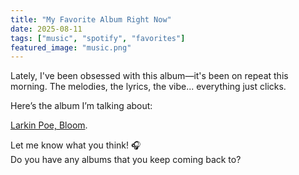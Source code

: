 ```yaml
---
title: "My Favorite Album Right Now"
date: 2025-08-11
tags: ["music", "spotify", "favorites"]
featured_image: "music.png"
---
```


Lately, I've been obsessed with this album—it's been on repeat this morning. The melodies, the lyrics, the vibe... everything just clicks.

Here’s the album I’m talking about:

[Larkin Poe, Bloom](https://open.spotify.com/album/3j4gz6gqIxtKaW0NHAOZwc?si=tkstpLMTTxeI1j2A72GepA).


Let me know what you think! 🎧  
Do you have any albums that you keep coming back to?

